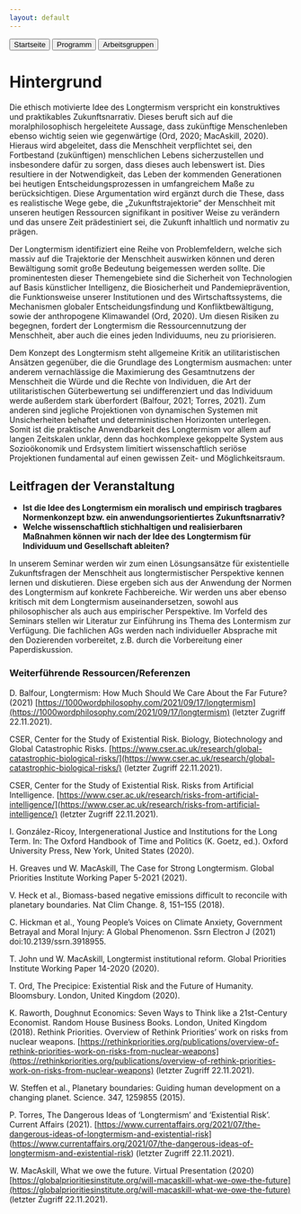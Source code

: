 ```yaml
---
layout: default
---
```


<div class="menu">
<button class="menuitem" onclick="window.location = 'index.html'">Startseite</button>
<button class="menuitem" onclick="window.location = 'Programm.html'">Programm</button>
<button class="menuitem" onclick="window.location = 'Arbeitsgruppen.html'">Arbeitsgruppen</button>
</div>

# Hintergrund

Die ethisch motivierte Idee des Longtermism verspricht ein konstruktives und praktikables Zukunftsnarrativ. Dieses beruft sich auf die moralphilosophisch hergeleitete Aussage, dass zukünftige Menschenleben ebenso wichtig seien wie gegenwärtige (Ord, 2020; MacAskill, 2020). 
Hieraus wird abgeleitet, dass die Menschheit verpflichtet sei, den Fortbestand (zukünftigen) menschlichen Lebens sicherzustellen und insbesondere dafür zu sorgen, dass dieses auch lebenswert ist. Dies resultiere in der Notwendigkeit, das Leben der kommenden Generationen bei heutigen Entscheidungsprozessen in umfangreichem Maße zu berücksichtigen.
Diese Argumentation wird ergänzt durch die These, dass es realistische Wege gebe, die „Zukunftstrajektorie“ der Menschheit mit unseren heutigen Ressourcen signifikant in positiver Weise zu verändern und das unsere Zeit prädestiniert sei, die Zukunft inhaltlich und normativ zu prägen.

Der Longtermism identifiziert eine Reihe von Problemfeldern, welche sich massiv auf die Trajektorie der Menschheit auswirken können und deren Bewältigung somit große Bedeutung beigemessen werden sollte. 
Die prominentesten dieser Themengebiete sind die Sicherheit von Technologien auf Basis künstlicher Intelligenz, die Biosicherheit und Pandemieprävention, die Funktionsweise unserer Institutionen und des Wirtschaftssystems, die Mechanismen globaler Entscheidungsfindung und Konfliktbewältigung, sowie der anthropogene Klimawandel (Ord, 2020). 
Um diesen Risiken zu begegnen, fordert der Longtermism die Ressourcennutzung der Menschheit, aber auch die eines jeden Individuums, neu zu priorisieren.

Dem Konzept des Longtermism steht allgemeine Kritik an utilitaristischen Ansätzen gegenüber, die die Grundlage des Longtermism ausmachen: unter anderem vernachlässige die Maximierung des Gesamtnutzens der Menschheit die Würde und die Rechte von Individuen, die Art der utilitaristischen Güterbewertung sei undifferenziert und das Individuum werde außerdem stark überfordert (Balfour, 2021; Torres, 2021). 
Zum anderen sind jegliche Projektionen von dynamischen Systemen mit Unsicherheiten behaftet und deterministischen Horizonten unterlegen. 
Somit ist die praktische Anwendbarkeit des Longtermism vor allem auf langen Zeitskalen unklar, denn das hochkomplexe gekoppelte System aus Sozioökonomik und Erdsystem limitiert wissenschaftlich seriöse Projektionen fundamental auf einen gewissen Zeit- und Möglichkeitsraum.

## Leitfragen der Veranstaltung
- **Ist die Idee des Longtermism ein moralisch und empirisch tragbares Normenkonzept bzw. ein anwendungsorientiertes Zukunftsnarrativ?**
- **Welche wissenschaftlich stichhaltigen und realisierbaren Maßnahmen können wir nach der Idee des Longtermism für Individuum und Gesellschaft ableiten?**

In unserem Seminar werden wir zum einen Lösungsansätze für existentielle Zukunftsfragen der Menschheit aus longtermistischer Perspektive kennen lernen und diskutieren. Diese ergeben sich aus der Anwendung der Normen des Longtermism auf konkrete Fachbereiche. Wir werden uns aber ebenso kritisch mit dem Longtermism auseinandersetzen, sowohl aus philosophischer als auch aus empirischer Perspektive. Im Vorfeld des Seminars stellen wir Literatur zur Einführung ins Thema des Lontermism zur Verfügung. Die fachlichen AGs werden nach individueller Absprache mit den Dozierenden vorbereitet, z.B. durch die Vorbereitung einer Paperdiskussion.





### Weiterführende Ressourcen/Referenzen

D. Balfour, Longtermism: How Much Should We Care About the Far Future? (2021) [https://1000wordphilosophy.com/2021/09/17/longtermism](https://1000wordphilosophy.com/2021/09/17/longtermism) (letzter Zugriff 22.11.2021). 

CSER, Center for the Study of Existential Risk. Biology, Biotechnology and Global Catastrophic Risks. [https://www.cser.ac.uk/research/global-catastrophic-biological-risks/](https://www.cser.ac.uk/research/global-catastrophic-biological-risks/) (letzter Zugriff 22.11.2021). 

CSER, Center for the Study of Existential Risk. Risks from Artificial Intelligence. [https://www.cser.ac.uk/research/risks-from-artificial-intelligence/](https://www.cser.ac.uk/research/risks-from-artificial-intelligence/) (letzter Zugriff 22.11.2021). 

I. González-Ricoy, Intergenerational Justice and Institutions for the Long Term. In: The Oxford Handbook of Time and Politics (K. Goetz, ed.). Oxford University Press, New York, United States (2020). 

H. Greaves und W. MacAskill, The Case for Strong Longtermism. Global Priorities Institute Working Paper 5-2021 (2021). 

V. Heck et al., Biomass-based negative emissions difficult to reconcile with planetary boundaries. Nat Clim Change. 8, 151–155 (2018). 

C. Hickman et al., Young People’s Voices on Climate Anxiety, Government Betrayal and Moral Injury: A Global Phenomenon. Ssrn Electron J (2021) doi:10.2139/ssrn.3918955. 

T. John und W. MacAskill, Longtermist institutional reform. Global Priorities Institute Working Paper 14-2020 (2020). 

T. Ord, The Precipice: Existential Risk and the Future of Humanity. Bloomsbury. London, United Kingdom (2020). 

K. Raworth, Doughnut Economics: Seven Ways to Think like a 21st-Century Economist. Random House Business Books. London, United Kingdom (2018). Rethink Priorities. Overview of Rethink Priorities’ work on risks from nuclear weapons. [https://rethinkpriorities.org/publications/overview-of-rethink-priorities-work-on-risks-from-nuclear-weapons](https://rethinkpriorities.org/publications/overview-of-rethink-priorities-work-on-risks-from-nuclear-weapons) (letzter Zugriff 22.11.2021). 

W. Steffen et al., Planetary boundaries: Guiding human development on a changing planet. Science. 347, 1259855 (2015). 

P. Torres, The Dangerous Ideas of ‘Longtermism’ and ‘Existential Risk’. Current Affairs (2021). [https://www.currentaffairs.org/2021/07/the-dangerous-ideas-of-longtermism-and-existential-risk] (https://www.currentaffairs.org/2021/07/the-dangerous-ideas-of-longtermism-and-existential-risk) (letzter Zugriff 22.11.2021). 

W. MacAskill, What we owe the future. Virtual Presentation (2020) [https://globalprioritiesinstitute.org/will-macaskill-what-we-owe-the-future](https://globalprioritiesinstitute.org/will-macaskill-what-we-owe-the-future) (letzter Zugriff 22.11.2021).